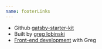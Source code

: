 ```yaml
---
name: footerLinks
---
```


- Github [gatsby-starter-kit](https://github.com/greglobinski/gatsby-starter-kit)
- Built by [greg lobinski](https://www.greglobinski.com)
- [Front-end development](https://dev.greglobinski.com) with Greg
